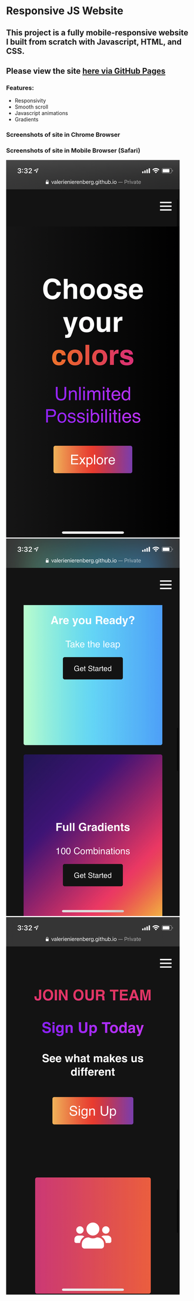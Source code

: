 # Responsive JS Website

## This project is a fully mobile-responsive website I built from scratch with Javascript, HTML, and CSS.

## Please view the site [here via GitHub Pages](https://valerienierenberg.github.io/responsive_js_website)

### Features:
- Responsivity
- Smooth scroll
- Javascript animations
- Gradients

### Screenshots of site in Chrome Browser


### Screenshots of site in Mobile Browser (Safari)
![MobileImage1](https://github.com/valerienierenberg/responsive_js_website/blob/main/images/mobile_responsive_js_site_screenshot1.PNG?raw=true)
![MobileImage2](https://github.com/valerienierenberg/responsive_js_website/blob/main/images/mobile_responsive_js_site_screenshot2.PNG?raw=true)
![MobileImage3](https://github.com/valerienierenberg/responsive_js_website/blob/main/images/mobile_responsive_js_site_screenshot3.PNG?raw=true)
